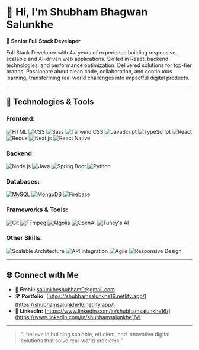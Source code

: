 # 👋 Hi, I'm Shubham Bhagwan Salunkhe

🚀 **Senior Full Stack Developer**

Full Stack Developer with 4+ years of experience building responsive, scalable and AI-driven web applications. Skilled in React, backend technologies, and performance optimization. Delivered solutions for top-tier brands. Passionate about clean code, collaboration, and continuous learning, transforming real world challenges into impactful digital products.

---

## 🔧 Technologies & Tools
### Frontend:
![HTML](https://img.shields.io/badge/-HTML-E34F26?logo=html5&logoColor=white)
![CSS](https://img.shields.io/badge/-CSS-1572B6?logo=css3&logoColor=white)
![Sass](https://img.shields.io/badge/-Sass-CC6699?logo=sass&logoColor=white)
![Tailwind CSS](https://img.shields.io/badge/-Tailwind%20CSS-06B6D4?logo=tailwindcss&logoColor=white)
![JavaScript](https://img.shields.io/badge/-JavaScript-F7DF1E?logo=javascript&logoColor=black)
![TypeScript](https://img.shields.io/badge/-TypeScript-3178C6?logo=typescript&logoColor=white)
![React](https://img.shields.io/badge/-React-61DAFB?logo=react&logoColor=black)
![Redux](https://img.shields.io/badge/-Redux-764ABC?logo=redux&logoColor=white)
![Next.js](https://img.shields.io/badge/-Next.js-000000?logo=next.js&logoColor=white)
![React Native](https://img.shields.io/badge/-React%20Native-20232A?logo=react&logoColor=61DAFB)
### Backend:
![Node.js](https://img.shields.io/badge/-Node.js-339933?logo=node.js&logoColor=white)
![Java](https://img.shields.io/badge/-Java-007396?logo=java&logoColor=white)
![Spring Boot](https://img.shields.io/badge/-Spring%20Boot-6DB33F?logo=springboot&logoColor=white)
![Python](https://img.shields.io/badge/-Python-3776AB?logo=python&logoColor=white)
### Databases:
![MySQL](https://img.shields.io/badge/-MySQL-4479A1?logo=mysql&logoColor=white)
![MongoDB](https://img.shields.io/badge/-MongoDB-47A248?logo=mongodb&logoColor=white)
![Firebase](https://img.shields.io/badge/-Firebase-FFCA28?logo=firebase&logoColor=black)
### Frameworks & Tools:
![Git](https://img.shields.io/badge/-Git-F05032?logo=git&logoColor=white)
![FFmpeg](https://img.shields.io/badge/-FFmpeg-FF7F00?logo=ffmpeg&logoColor=white)
![Algolia](https://img.shields.io/badge/-Algolia-003A8C?logo=algolia&logoColor=white)
![OpenAI](https://img.shields.io/badge/-OpenAI-000000?logo=openai&logoColor=white)
![Tuney's AI](https://img.shields.io/badge/-Tuney's%20AI-FF5A36?logo=spotify&logoColor=white)
### Other Skills:
![Scalable Architecture](https://img.shields.io/badge/-Scalable%20Architecture-009688?logo=architecture&logoColor=white)
![API Integration](https://img.shields.io/badge/-API%20Integration-29B6F6?logo=api&logoColor=white)
![Agile](https://img.shields.io/badge/-Agile-FF5722?logo=agile&logoColor=white)
![Responsive Design](https://img.shields.io/badge/-Responsive%20Design-607D8B?logo=responsive&logoColor=white)

---

## 🌐 Connect with Me
- 📧 **Email:** [salunkheshubham0@gmail.com](mailto:salunkheshubham0@gmail.com)
- 🌍 **Portfolio:** [https://shubhamsalunkhe16.netlify.app/](https://shubhamsalunkhe16.netlify.app/)
- 🔗 **LinkedIn:** [https://www.linkedin.com/in/shubhamsalunkhe16/](https://www.linkedin.com/in/shubhamsalunkhe16/)

---

> “I believe in building scalable, efficient, and innovative digital solutions that solve real-world problems.”
